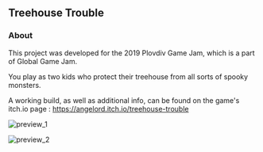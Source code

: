 ## Treehouse Trouble

### About
This project was developed for the 2019 Plovdiv Game Jam, which is a part of Global Game Jam.

You play as two kids who protect their treehouse from all sorts of spooky monsters.

A working build, as well as additional info, can be found on the game's itch.io page : https://angelord.itch.io/treehouse-trouble

![preview_1](https://img.itch.zone/aW1hZ2UvMzYzMzA3LzE4MTY3NTUucG5n/original/JwxQni.png)

![preview_2](https://img.itch.zone/aW1hZ2UvMzYzMzA3LzE4MTY3NTYucG5n/original/ZMWNhh.png)
